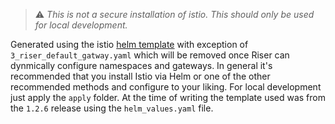 > :warning: *This is not a secure installation of istio. This should only be used for local development.*

Generated using the istio [helm template](https://istio.io/docs/setup/kubernetes/install/helm/) with exception of `3_riser_default_gatway.yaml` which will be removed once Riser can dynmically configure namespaces and gateways. In general it's recommended that you install Istio via Helm or one of the other recommended methods and configure to your liking. For local development just apply the `apply` folder. At the time of writing the template used was from the `1.2.6` release using the `helm_values.yaml` file.









